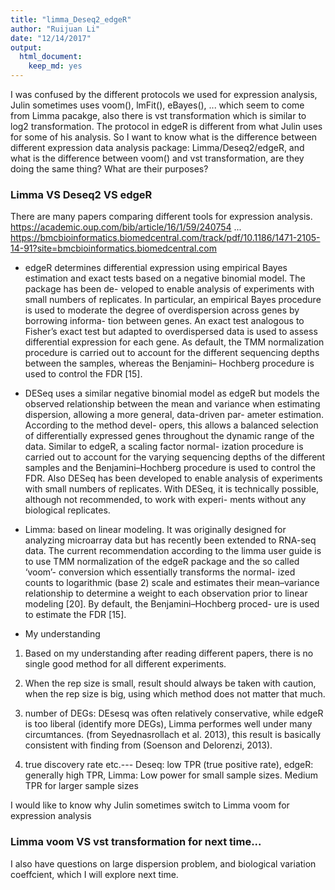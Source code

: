 ```yaml
---
title: "limma_Deseq2_edgeR"
author: "Ruijuan Li"
date: "12/14/2017"
output: 
  html_document: 
    keep_md: yes
---
```


I was confused by the different protocols we used for expression analysis, Julin sometimes uses voom(), lmFit(), eBayes(), ... which seem to come from Limma pacakge, also there is vst transformation which is similar to log2 transformation. The protocol in edgeR is different from what Julin uses for some of his analysis. So I want to know what is the difference between different expression data analysis package: Limma/Deseq2/edgeR, and what is the difference between voom() and vst transformation, are they doing the same thing? What are their purposes? 

### Limma VS Deseq2 VS edgeR 
There are many papers comparing different tools for expression analysis. 
https://academic.oup.com/bib/article/16/1/59/240754 ... 
https://bmcbioinformatics.biomedcentral.com/track/pdf/10.1186/1471-2105-14-91?site=bmcbioinformatics.biomedcentral.com

* edgeR determines differential expression using empirical Bayes estimation and exact tests based on a negative binomial model. The package has been de- veloped to enable analysis of experiments with small numbers of replicates. In particular, an empirical Bayes procedure is used to moderate the degree of overdispersion across genes by borrowing informa- tion between genes. An exact test analogous to Fisher’s exact test but adapted to overdispersed data is used to assess differential expression for each gene. As default, the TMM normalization procedure is carried out to account for the different sequencing depths between the samples, whereas the Benjamini– Hochberg procedure is used to control the FDR [15].

* DESeq uses a similar negative binomial model as edgeR but models the observed relationship between the mean and variance when estimating dispersion, allowing a more general, data-driven par- ameter estimation. According to the method devel- opers, this allows a balanced selection of differentially expressed genes throughout the dynamic range of the data. Similar to edgeR, a scaling factor normal- ization procedure is carried out to account for the varying sequencing depths of the different samples and the Benjamini–Hochberg procedure is used to control the FDR. Also DESeq has been developed to enable analysis of experiments with small numbers of replicates. With DESeq, it is technically possible, although not recommended, to work with experi- ments without any biological replicates. 

* Limma: based on linear modeling. It was originally designed for analyzing microarray data but has recently been extended to RNA-seq data. The current recommendation according to the limma user guide is to use TMM normalization of the edgeR package and the so called ‘voom’- conversion which essentially transforms the normal- ized counts to logarithmic (base 2) scale and estimates their mean–variance relationship to determine a weight to each observation prior to linear modeling [20]. By default, the Benjamini–Hochberg proced- ure is used to estimate the FDR [15].

* My understanding 

1) Based on my understanding after reading different papers, there is no single good method for all different experiments. 

2) When the rep size is small, result should always be taken with caution, when the rep size is big, using which method does not matter that much. 

3) number of DEGs: DEsesq was often relatively conservative, while edgeR is too liberal (identify more DEGs), Limma performes well under many circumtances. (from Seyednasrollach et al. 2013), this result is basically consistent with finding from (Soenson and Delorenzi, 2013). 

4) true discovery rate etc.--- Deseq: low TPR (true positive rate), edgeR: generally high TPR, Limma: Low power for small sample sizes. Medium TPR for larger sample sizes 

I would like to know why Julin sometimes switch to Limma voom for expression analysis 

### Limma voom VS vst transformation for next time... 

I also have questions on large dispersion problem, and biological variation coeffcient, which I will explore next time. 
